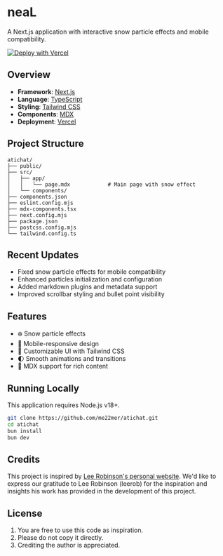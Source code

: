 # neaL

A Next.js application with interactive snow particle effects and mobile compatibility.

[![Deploy with Vercel](https://vercel.com/button)](https://vercel.com/new/clone?repository-url=https%3A%2F%2Fgithub.com%2Fme22mer%2Fatichat)

## Overview

- **Framework**: [Next.js](https://nextjs.org/)
- **Language**: [TypeScript](https://www.typescriptlang.org/)
- **Styling**: [Tailwind CSS](https://tailwindcss.com)
- **Components**: [MDX](https://mdxjs.com/)
- **Deployment**: [Vercel](https://vercel.com)

## Project Structure

```plaintext
atichat/
├── public/
├── src/
│   ├── app/
│   │   └── page.mdx            # Main page with snow effect
│   └── components/
├── components.json
├── eslint.config.mjs
├── mdx-components.tsx
├── next.config.mjs
├── package.json
├── postcss.config.mjs
└── tailwind.config.ts
```

## Recent Updates

- Fixed snow particle effects for mobile compatibility
- Enhanced particles initialization and configuration
- Added markdown plugins and metadata support
- Improved scrollbar styling and bullet point visibility

## Features

- ❄️ Snow particle effects
- 📱 Mobile-responsive design
- 🎨 Customizable UI with Tailwind CSS
- 🌓 Smooth animations and transitions
- 📝 MDX support for rich content

## Running Locally

This application requires Node.js v18+.

```bash
git clone https://github.com/me22mer/atichat.git
cd atichat
bun install
bun dev
```

## Credits

This project is inspired by [Lee Robinson's personal website](https://github.com/leerob/site). We'd like to express our gratitude to Lee Robinson (leerob) for the inspiration and insights his work has provided in the development of this project.

## License

1. You are free to use this code as inspiration.
2. Please do not copy it directly.
3. Crediting the author is appreciated.
